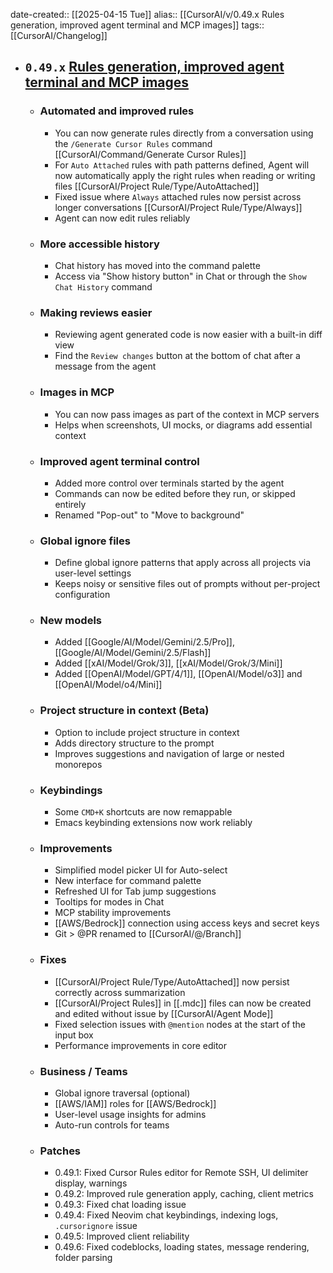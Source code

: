date-created:: [[2025-04-15 Tue]]
alias:: [[CursorAI/v/0.49.x Rules generation, improved agent terminal and MCP images]]
tags:: [[CursorAI/Changelog]]

- ## `0.49.x` [Rules generation, improved agent terminal and MCP images](https://www.cursor.com/changelog/0-49)
	- ### Automated and improved rules
		- You can now generate rules directly from a conversation using the `/Generate Cursor Rules` command [[CursorAI/Command/Generate  Cursor Rules]]
		- For `Auto Attached` rules with path patterns defined, Agent will now automatically apply the right rules when reading or writing files [[CursorAI/Project Rule/Type/AutoAttached]]
		- Fixed issue where `Always` attached rules now persist across longer conversations [[CursorAI/Project Rule/Type/Always]]
		- Agent can now edit rules reliably
	- ### More accessible history
		- Chat history has moved into the command palette
		- Access via "Show history button" in Chat or through the `Show Chat History` command
	- ### Making reviews easier
		- Reviewing agent generated code is now easier with a built-in diff view
		- Find the `Review changes` button at the bottom of chat after a message from the agent
	- ### Images in MCP
		- You can now pass images as part of the context in MCP servers
		- Helps when screenshots, UI mocks, or diagrams add essential context
	- ### Improved agent terminal control
		- Added more control over terminals started by the agent
		- Commands can now be edited before they run, or skipped entirely
		- Renamed "Pop-out" to "Move to background"
	- ### Global ignore files
		- Define global ignore patterns that apply across all projects via user-level settings
		- Keeps noisy or sensitive files out of prompts without per-project configuration
	- ### New models
		- Added [[Google/AI/Model/Gemini/2.5/Pro]], [[Google/AI/Model/Gemini/2.5/Flash]]
		- Added [[xAI/Model/Grok/3]], [[xAI/Model/Grok/3/Mini]]
		- Added [[OpenAI/Model/GPT/4/1]], [[OpenAI/Model/o3]] and [[OpenAI/Model/o4/Mini]]
	- ### Project structure in context (Beta)
		- Option to include project structure in context
		- Adds directory structure to the prompt
		- Improves suggestions and navigation of large or nested monorepos
	- ### Keybindings
		- Some `CMD+K` shortcuts are now remappable
		- Emacs keybinding extensions now work reliably
	- ### Improvements
		- Simplified model picker UI for Auto-select
		- New interface for command palette
		- Refreshed UI for Tab jump suggestions
		- Tooltips for modes in Chat
		- MCP stability improvements
		- [[AWS/Bedrock]] connection using access keys and secret keys
		- Git > @PR renamed to [[CursorAI/@/Branch]]
	- ### Fixes
		- [[CursorAI/Project Rule/Type/AutoAttached]] now persist correctly across summarization
		- [[CursorAI/Project Rules]] in [[.mdc]] files can now be created and edited without issue by [[CursorAI/Agent Mode]]
		- Fixed selection issues with `@mention` nodes at the start of the input box
		- Performance improvements in core editor
	- ### Business / Teams
		- Global ignore traversal (optional)
		- [[AWS/IAM]] roles for [[AWS/Bedrock]]
		- User-level usage insights for admins
		- Auto-run controls for teams
	- ### Patches
		- 0.49.1: Fixed Cursor Rules editor for Remote SSH, UI delimiter display, warnings
		- 0.49.2: Improved rule generation apply, caching, client metrics
		- 0.49.3: Fixed chat loading issue
		- 0.49.4: Fixed Neovim chat keybindings, indexing logs, `.cursorignore` issue
		- 0.49.5: Improved client reliability
		- 0.49.6: Fixed codeblocks, loading states, message rendering, folder parsing